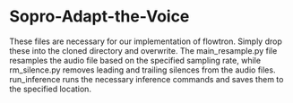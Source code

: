 # Sopro-Adapt-the-Voice
These files are necessary for our implementation of flowtron. Simply drop these into the cloned directory and overwrite. 
The main_resample.py file resamples the audio file based on the specified sampling rate, while rm_silence.py removes leading and trailing silences from the audio files.
run_inference runs the necessary inference commands and saves them to the specified location.